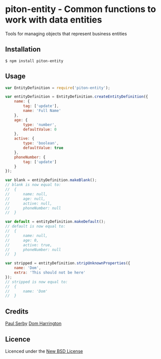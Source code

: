 # piton-entity - Common functions to work with data entities
Tools for managing objects that represent business entities

## Installation

	$ npm install piton-entity

## Usage

```js
var EntityDefinition = require('piton-entity');

var entityDefinition = EntityDefinition.createEntityDefinition({
	name: {
		tag: ['update'],
		name: 'Full Name'
	},
	age: {
		type: 'number',
		defaultValue: 0
	},
	active: {
		type: 'boolean',
		defaultValue: true
	},
	phoneNumber: {
		tag: ['update']
	}
});

var blank = entityDefinition.makeBlank();
// blank is now equal to:
//	{
//		name: null,
//		age: null,
//		active: null,
//		phoneNumber: null
//	}

var default = entityDefinition.makeDefault();
// default is now equal to:
//	{
//		name: null,
//		age: 0,
//		active: true,
//		phoneNumber: null
//	}

var stripped = entityDefinition.stripUnknownProperties({
	name: 'Dom',
	extra: 'This should not be here'
});
// stripped is now equal to:
//	{
//		name: 'Dom'
//	}
```

## Credits
[Paul Serby](https://github.com/PabloSerbo/)
[Dom Harrington](https://github.com/domharrington/)

## Licence
Licenced under the [New BSD License](http://opensource.org/licenses/bsd-license.php)
